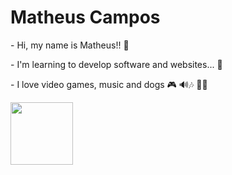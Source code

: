 <h1>Matheus Campos</h1>

<p>- Hi, my name is Matheus!! 👏</p>
<p>- I'm learning to develop software and websites... 👻</p>
<p>- I love video games, music and dogs 🎮 🔊🎶 🐕‍🦺</p>

<div>
<img height="100px" width="100px" src="(https://github-readme-stats.vercel.app/api?username=theusouza0&show_icons=true&theme=gruvbox)">
</div>
